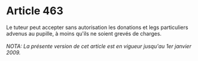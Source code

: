 # Article 463

Le tuteur peut accepter sans autorisation les donations et legs particuliers advenus au pupille, à moins qu'ils ne soient grevés de charges.<br/><br/><i>NOTA:  La présente version de cet article est en vigueur jusqu'au 1er janvier 2009.</i>